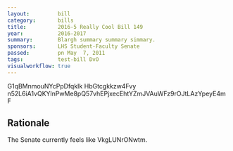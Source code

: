 ```yaml
---
layout:         bill
category:       bills
title:          2016-5 Really Cool Bill 149
year:           2016-2017
summary:        Blargh summary summary simmary.
sponsors:       LHS Student-Faculty Senate
passed:         pn May  7, 2011
tags:           test-bill DvO
visualworkflow: true
---
```



G1qBMnmouNYcPpDfqkIk HbGtcgkkzw4Fvy n52L6iA1vQKYlnPwMe8pQ57vhEPjxecEhtYZmJVAuWFz9rOJtLAzYpeyE4mF 




Rationale
---------
The Senate currently feels like VkgLUNrONwtm.
